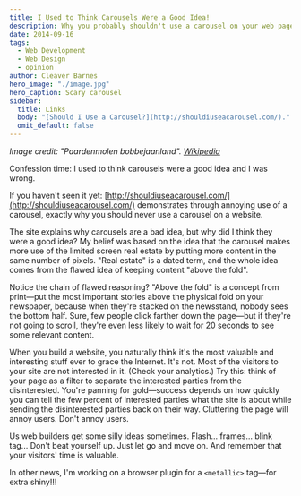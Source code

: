 ```yaml
---
title: I Used to Think Carousels Were a Good Idea!
description: Why you probably shouldn't use a carousel on your web page.
date: 2014-09-16
tags:
  - Web Development
  - Web Design
  - opinion
author: Cleaver Barnes
hero_image: "./image.jpg"
hero_caption: Scary carousel
sidebar:
  title: Links
  body: "[Should I Use a Carousel?](http://shouldiuseacarousel.com/)."
  omit_default: false
---
```

*Image credit: "Paardenmolen bobbejaanland". [Wikipedia](https://commons.wikimedia.org/wiki/File:Paardenmolen_bobbejaanland.jpg#file)*

Confession time: I used to think carousels were a good idea and I was wrong.

If you haven't seen it yet: [http://shouldiuseacarousel.com/](http://shouldiuseacarousel.com/) demonstrates through annoying use of a carousel, exactly why you should never use a carousel on a website.

The site explains why carousels are a bad idea, but why did I think they were a good idea? My belief was based on the idea that the carousel makes more use of the limited screen real estate by putting more content in the same number of pixels. "Real estate" is a dated term, and the whole idea comes from the flawed idea of keeping content "above the fold".

<!-- more -->

Notice the chain of flawed reasoning? "Above the fold" is a concept from print—put the most important stories above the physical fold on your newspaper, because when they're stacked on the newsstand, nobody sees the bottom half. Sure, few people click farther down the page—but if they're not going to scroll, they're even less likely to wait for 20 seconds to see some relevant content.

When you build a website, you naturally think it's the most valuable and interesting stuff ever to grace the Internet. It's not. Most of the visitors to your site are not interested in it. (Check your analytics.) Try this: think of your page as a filter to separate the interested parties from the disinterested. You're panning for gold—success depends on how quickly you can tell the few percent of interested parties what the site is about while sending the disinterested parties back on their way. Cluttering the page will annoy users. Don't annoy users.

Us web builders get some silly ideas sometimes. Flash... frames... blink tag... Don't beat yourself up. Just let go and move on. And remember that your visitors' time is valuable.

In other news, I'm working on a browser plugin for a `<metallic>` tag—for extra shiny!!!

